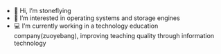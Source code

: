 - 👋 Hi, I’m stoneflying
- 👀 I’m interested in operating systems and storage engines
- 💻 I’m currently working in a technology education company(zuoyebang), improving teaching quality through information technology

<!---
StoneFlying/StoneFlying is a ✨ special ✨ repository because its `README.md` (this file) appears on your GitHub profile.
You can click the Preview link to take a look at your changes.
--->
